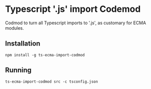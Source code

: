 # Typescript '.js' import Codemod

Codmod to turn all Typescript imports to '.js', as customary for ECMA modules.

## Installation

`npm install -g ts-ecma-import-codmod`

## Running

```shell
ts-ecma-import-codmod src -c tsconfig.json
```
